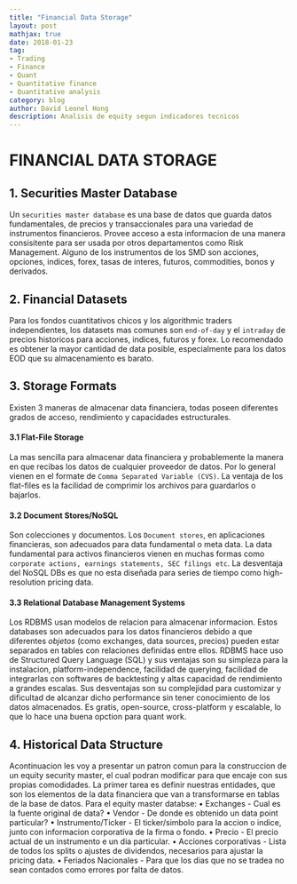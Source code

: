 ```yaml
---
title: "Financial Data Storage"
layout: post
mathjax: true
date: 2018-01-23
tag:
- Trading
- Finance
- Quant
- Quantitative finance
- Quantitative analysis
category: blog
author: David Leonel Hong
description: Analisis de equity segun indicadores tecnicos
---
```


# FINANCIAL DATA STORAGE

## 1. Securities Master Database

Un `securities master database` es una base de datos que guarda datos fundamentales,
de precios y transaccionales para una variedad de instrumentos financieros. Provee acceso a esta informacion de una manera consisitente
para ser usada por otros departamentos como Risk Management. Alguno de los instrumentos de los SMD son acciones, opciones, indices, forex, tasas de interes, futuros, commodities, bonos y derivados.

## 2. Financial Datasets

Para los fondos cuantitativos chicos y los algorithmic traders independientes, 
los datasets mas comunes son `end-of-day` y el `intraday` de precios historicos para acciones, indices, futuros y forex.
Lo recomendado es obtener la mayor cantidad de data posible, especialmente para los datos EOD que su almacenamiento es barato.

## 3. Storage Formats

Existen 3 maneras de almacenar data financiera, todas poseen diferentes
grados de acceso, rendimiento y capacidades estructurales.

#### 3.1 Flat-File Storage

La mas sencilla para almacenar data financiera y probablemente la manera en que recibas los datos de cualquier proveedor de datos. 
Por lo general vienen en el formate de `Comma Separated Variable (CVS)`.
La ventaja de los flat-files es la facilidad de comprimir los archivos para guardarlos o bajarlos.

#### 3.2 Document Stores/NoSQL

Son colecciones y documentos. Los `Document stores`, en aplicaciones financieras, son adecuados para data fundamental o meta data.
La data fundamental para activos financieros vienen en muchas formas como `corporate actions, earnings
statements, SEC filings etc`. La desventaja del NoSQL DBs  es que no esta diseñada para series de tiempo como high-resolution pricing data.

#### 3.3 Relational Database Management Systems

Los RDBMS usan modelos de relacion para almacenar informacion. Estos databases son adecuados para los datos financieros debido a que diferentes _objetos_ (como exchanges, data sources, precios) pueden estar separados en tables con relaciones definidas entre ellos.
RDBMS hace uso de Structured Query Language (SQL) y sus ventajas son su simpleza para la instalacion, platform-independence,
facilidad de querying, facilidad de integrarlas con softwares de backtesting y altas capacidad de rendimiento a grandes escalas.
Sus desventajas son su complejidad para customizar y dificultad de alcanzar dicho performance sin tener conocimiento de los datos almacenados. Es gratis, open-source, cross-platform y escalable, lo que lo hace una buena opction para quant work.

## 4. Historical Data Structure

Acontinuacion les voy a presentar un patron comun para la construccion de un equity security master, el cual podran modificar para que encaje con sus propias comodidades. La primer tarea es definir nuestras entidades, que son los elementos de la data financiera que van a transformarse en tablas de la base de datos. Para el equity master databse:
• Exchanges - Cual es la fuente original de data?
• Vendor - De donde es obtenido un data point particular?
• Instrumento/Ticker - El ticker/simbolo para la accion o indice, junto con informacion corporativa de la firma o fondo.
• Precio - El precio actual de un instrumento e un dia particular.
• Acciones corporativas - Lista de todos los splits o ajustes de dividendos, necesarios para ajustar la pricing data.
• Feriados Nacionales - Para que los dias que no se tradea no sean contados como errores por falta de datos.


